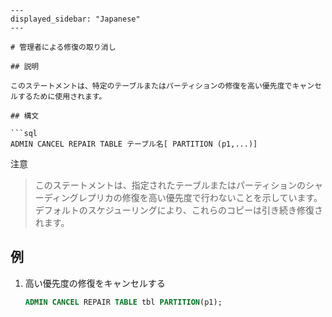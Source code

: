 ```
---
displayed_sidebar: "Japanese"
---

# 管理者による修復の取り消し

## 説明

このステートメントは、特定のテーブルまたはパーティションの修復を高い優先度でキャンセルするために使用されます。

## 構文

```sql
ADMIN CANCEL REPAIR TABLE テーブル名[ PARTITION (p1,...)]
```

注意
>
> このステートメントは、指定されたテーブルまたはパーティションのシャーディングレプリカの修復を高い優先度で行わないことを示しています。デフォルトのスケジューリングにより、これらのコピーは引き続き修復されます。

## 例

1. 高い優先度の修復をキャンセルする

    ```sql
    ADMIN CANCEL REPAIR TABLE tbl PARTITION(p1);
    ```
